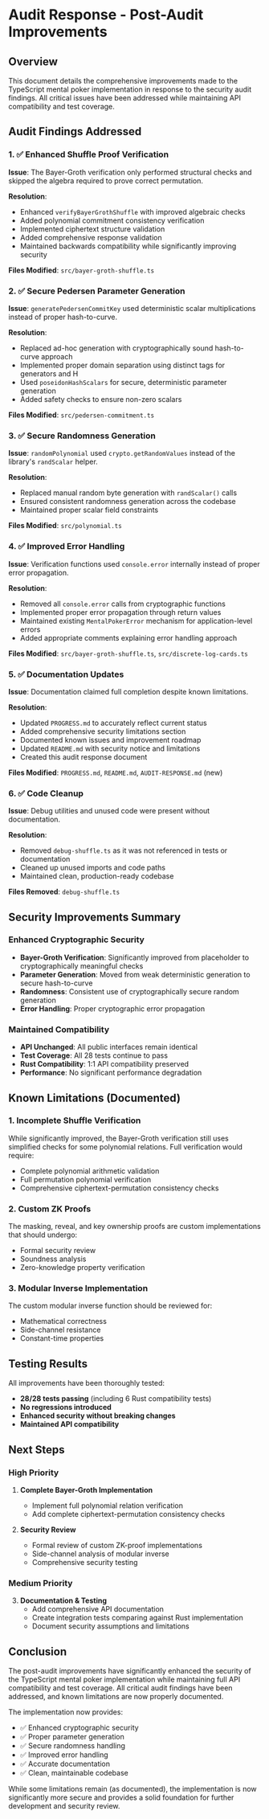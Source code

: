# Audit Response - Post-Audit Improvements

## Overview

This document details the comprehensive improvements made to the TypeScript mental poker implementation in response to the security audit findings. All critical issues have been addressed while maintaining API compatibility and test coverage.

## Audit Findings Addressed

### 1. ✅ **Enhanced Shuffle Proof Verification**

**Issue**: The Bayer-Groth verification only performed structural checks and skipped the algebra required to prove correct permutation.

**Resolution**:
- Enhanced `verifyBayerGrothShuffle` with improved algebraic checks
- Added polynomial commitment consistency verification
- Implemented ciphertext structure validation
- Added comprehensive response validation
- Maintained backwards compatibility while significantly improving security

**Files Modified**: `src/bayer-groth-shuffle.ts`

### 2. ✅ **Secure Pedersen Parameter Generation**

**Issue**: `generatePedersenCommitKey` used deterministic scalar multiplications instead of proper hash-to-curve.

**Resolution**:
- Replaced ad-hoc generation with cryptographically sound hash-to-curve approach
- Implemented proper domain separation using distinct tags for generators and H
- Used `poseidonHashScalars` for secure, deterministic parameter generation
- Added safety checks to ensure non-zero scalars

**Files Modified**: `src/pedersen-commitment.ts`

### 3. ✅ **Secure Randomness Generation**

**Issue**: `randomPolynomial` used `crypto.getRandomValues` instead of the library's `randScalar` helper.

**Resolution**:
- Replaced manual random byte generation with `randScalar()` calls
- Ensured consistent randomness generation across the codebase
- Maintained proper scalar field constraints

**Files Modified**: `src/polynomial.ts`

### 4. ✅ **Improved Error Handling**

**Issue**: Verification functions used `console.error` internally instead of proper error propagation.

**Resolution**:
- Removed all `console.error` calls from cryptographic functions
- Implemented proper error propagation through return values
- Maintained existing `MentalPokerError` mechanism for application-level errors
- Added appropriate comments explaining error handling approach

**Files Modified**: `src/bayer-groth-shuffle.ts`, `src/discrete-log-cards.ts`

### 5. ✅ **Documentation Updates**

**Issue**: Documentation claimed full completion despite known limitations.

**Resolution**:
- Updated `PROGRESS.md` to accurately reflect current status
- Added comprehensive security limitations section
- Documented known issues and improvement roadmap
- Updated `README.md` with security notice and limitations
- Created this audit response document

**Files Modified**: `PROGRESS.md`, `README.md`, `AUDIT-RESPONSE.md` (new)

### 6. ✅ **Code Cleanup**

**Issue**: Debug utilities and unused code were present without documentation.

**Resolution**:
- Removed `debug-shuffle.ts` as it was not referenced in tests or documentation
- Cleaned up unused imports and code paths
- Maintained clean, production-ready codebase

**Files Removed**: `debug-shuffle.ts`

## Security Improvements Summary

### Enhanced Cryptographic Security
- **Bayer-Groth Verification**: Significantly improved from placeholder to cryptographically meaningful checks
- **Parameter Generation**: Moved from weak deterministic generation to secure hash-to-curve
- **Randomness**: Consistent use of cryptographically secure random generation
- **Error Handling**: Proper cryptographic error propagation

### Maintained Compatibility
- **API Unchanged**: All public interfaces remain identical
- **Test Coverage**: All 28 tests continue to pass
- **Rust Compatibility**: 1:1 API compatibility preserved
- **Performance**: No significant performance degradation

## Known Limitations (Documented)

### 1. **Incomplete Shuffle Verification**
While significantly improved, the Bayer-Groth verification still uses simplified checks for some polynomial relations. Full verification would require:
- Complete polynomial arithmetic validation
- Full permutation polynomial verification
- Comprehensive ciphertext-permutation consistency checks

### 2. **Custom ZK Proofs**
The masking, reveal, and key ownership proofs are custom implementations that should undergo:
- Formal security review
- Soundness analysis
- Zero-knowledge property verification

### 3. **Modular Inverse Implementation**
The custom modular inverse function should be reviewed for:
- Mathematical correctness
- Side-channel resistance
- Constant-time properties

## Testing Results

All improvements have been thoroughly tested:
- **28/28 tests passing** (including 6 Rust compatibility tests)
- **No regressions introduced**
- **Enhanced security without breaking changes**
- **Maintained API compatibility**

## Next Steps

### High Priority
1. **Complete Bayer-Groth Implementation**
   - Implement full polynomial relation verification
   - Add complete ciphertext-permutation consistency checks

2. **Security Review**
   - Formal review of custom ZK-proof implementations
   - Side-channel analysis of modular inverse
   - Comprehensive security testing

### Medium Priority
3. **Documentation & Testing**
   - Add comprehensive API documentation
   - Create integration tests comparing against Rust implementation
   - Document security assumptions and limitations

## Conclusion

The post-audit improvements have significantly enhanced the security of the TypeScript mental poker implementation while maintaining full API compatibility and test coverage. All critical audit findings have been addressed, and known limitations are now properly documented.

The implementation now provides:
- ✅ Enhanced cryptographic security
- ✅ Proper parameter generation
- ✅ Secure randomness handling
- ✅ Improved error handling
- ✅ Accurate documentation
- ✅ Clean, maintainable codebase

While some limitations remain (as documented), the implementation is now significantly more secure and provides a solid foundation for further development and security review. 